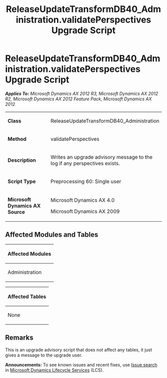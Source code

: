 ﻿---
title: ReleaseUpdateTransformDB40_Administration.validatePerspectives Upgrade Script
TOCTitle: ReleaseUpdateTransformDB40_Administration.validatePerspectives Upgrade Script
ms:assetid: 9fa535e1-4ee3-2771-ee21-0a5b8030b449
ms:mtpsurl: https://msdn.microsoft.com/en-us/library/JJ736686(v=AX.60)
ms:contentKeyID: 49710119
ms.date: 05/18/2015
mtps_version: v=AX.60
---

# ReleaseUpdateTransformDB40\_Administration.validatePerspectives Upgrade Script 


_**Applies To:** Microsoft Dynamics AX 2012 R3, Microsoft Dynamics AX 2012 R2, Microsoft Dynamics AX 2012 Feature Pack, Microsoft Dynamics AX 2012_

<table>
<colgroup>
<col style="width: 50%" />
<col style="width: 50%" />
</colgroup>
<tbody>
<tr class="odd">
<td><p><strong>Class</strong></p></td>
<td><p>ReleaseUpdateTransformDB40_Administration</p></td>
</tr>
<tr class="even">
<td><p><strong>Method</strong></p></td>
<td><p>validatePerspectives</p></td>
</tr>
<tr class="odd">
<td><p><strong>Description</strong></p></td>
<td><p>Writes an upgrade advisory message to the log if any perspectives exists.</p></td>
</tr>
<tr class="even">
<td><p><strong>Script Type</strong></p></td>
<td><p>Preprocessing 60: Single user</p></td>
</tr>
<tr class="odd">
<td><p><strong>Microsoft Dynamics AX Source</strong></p></td>
<td><p>Microsoft Dynamics AX 4.0</p>
<p>Microsoft Dynamics AX 2009</p></td>
</tr>
</tbody>
</table>


## Affected Modules and Tables

<table>
<colgroup>
<col style="width: 100%" />
</colgroup>
<thead>
<tr class="header">
<th><p>Affected Modules</p></th>
</tr>
</thead>
<tbody>
<tr class="odd">
<td><p>Administration</p></td>
</tr>
</tbody>
</table>


<table>
<colgroup>
<col style="width: 100%" />
</colgroup>
<thead>
<tr class="header">
<th><p>Affected Tables</p></th>
</tr>
</thead>
<tbody>
<tr class="odd">
<td><p>None</p></td>
</tr>
</tbody>
</table>


## Remarks

This is an upgrade advisory script that does not affect any tables, it just gives a message to the upgrade user.

  
**Announcements:** To see known issues and recent fixes, use [Issue search](http://go.microsoft.com/fwlink/?linkid=389258) in [Microsoft Dynamics Lifecycle Services](http://go.microsoft.com/fwlink/?linkid=306505) (LCS).

